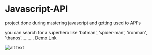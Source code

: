 # Javascript-API
project done during mastering javascript and getting used to API's

you can search for a superhero like 'batman', 'spider-man', 'ironman', 'thanos'..........
[Demo Link](https://lokesh-04.github.io/Javascript-API/)


![alt text](https://github.com/Lokesh-04/Javascript-API/blob/master/demo%20image.png)

